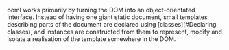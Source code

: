 ooml works primarily by turning the DOM into an object-orientated interface. Instead of having one giant static document, small templates describing parts of the document are declared using [classes](#Declaring classes), and instances are constructed from them to represent, modify and isolate a realisation of the template somewhere in the DOM.
